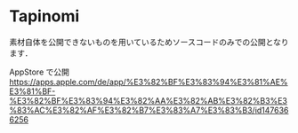 # Tapinomi
素材自体を公開できないものを用いているためソースコードのみでの公開となります．

AppStore で公開
https://apps.apple.com/de/app/%E3%82%BF%E3%83%94%E3%81%AE%E3%81%BF-%E3%82%BF%E3%83%94%E3%82%AA%E3%82%AB%E3%82%B3%E3%83%AC%E3%82%AF%E3%82%B7%E3%83%A7%E3%83%B3/id1476366256

